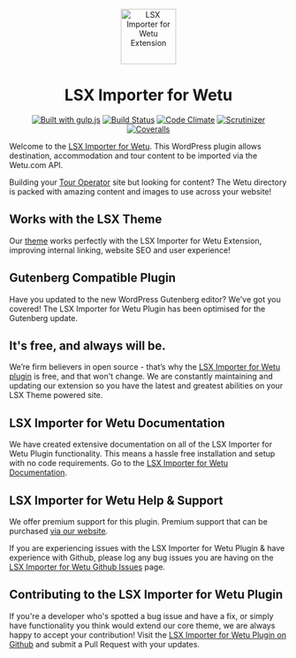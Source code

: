 <p align="center"><a target="_blank" href="https://lsx.lsdev.biz/"><img width="100px;" src="https://lsx.lsdev.biz/wp-content/uploads/2019/03/wetu-importer-square.png" alt="LSX Importer for Wetu Extension"></a>
</p>
<h1 align="center">LSX Importer for Wetu</h1>

<p align="center">
    <a href="http://gulpjs.com/"><img src="https://img.shields.io/badge/built%20with-gulp.js-green.svg" alt="Built with gulp.js"></a> 
  	<a href="https://travis-ci.org/lightspeeddevelopment/wetu-importer/"><img src="https://travis-ci.org/lightspeeddevelopment/wetu-importer.svg?branch=master" alt="Build Status"></a>
    <a href="https://codeclimate.com/github/lightspeeddevelopment/wetu-importer/"><img src="https://codeclimate.com/github/lightspeeddevelopment/wetu-importer/badges/gpa.svg" alt="Code Climate"></a>
    <a href="https://scrutinizer-ci.com/g/lightspeeddevelopment/wetu-importer/?branch=master"><img src="https://scrutinizer-ci.com/g/lightspeeddevelopment/wetu-importer/badges/quality-score.png?b=master" alt="Scrutinizer"></a>
    <a href="https://coveralls.io/github/lightspeeddevelopment/wetu-importer?branch=master"><img src="https://coveralls.io/repos/github/lightspeeddevelopment/wetu-importer/badge.svg?branch=master" alt="Coveralls"></a>
</p>

Welcome to the [LSX Importer for Wetu](https://tour-operator.lsdev.biz/wetu-importer/). This WordPress plugin allows destination, accommodation and tour content to be imported via the Wetu.com API. 

Building your [Tour Operator](https://tour-operator.lsdev.biz/) site but looking for content? The Wetu directory is packed with amazing content and images to use across your website!

## Works with the LSX Theme
Our  [theme](https://lsx.lsdev.biz/) works perfectly with the LSX Importer for Wetu Extension, improving internal linking, website SEO and user experience! 

## Gutenberg Compatible Plugin
Have you updated to the new WordPress Gutenberg editor? We've got you covered! The LSX Importer for Wetu Plugin has been optimised for the Gutenberg update. 

## It's free, and always will be.
We’re firm believers in open source - that’s why the [LSX Importer for Wetu plugin](https://tour-operator.lsdev.biz/wetu-importer/) is free, and that won't change. We are constantly maintaining and updating our extension so you have the latest and greatest abilities on your LSX Theme powered site. 

## LSX Importer for Wetu Documentation

We have created extensive documentation on all of the LSX Importer for Wetu Plugin functionality. This means a hassle free installation and setup with no code requirements. Go to the [LSX Importer for Wetu Documentation](https://tour-operator.lsdev.biz/documentation/extension/wetu-importer/).

## LSX Importer for Wetu Help & Support

We offer premium support for this plugin. Premium support that can be purchased [via our website](https://www.lsdev.biz/services/support/).

If you are experiencing issues with the LSX Importer for Wetu Plugin & have experience with Github, please log any bug issues you are having on the [LSX Importer for Wetu Github Issues](https://github.com/lightspeeddevelopment/wetu-importer/issues/) page.

## Contributing to the LSX Importer for Wetu Plugin

If you're a developer who's spotted a bug issue and have a fix, or simply have functionality you think would extend our core theme, we are always happy to accept your contribution! Visit the [LSX Importer for Wetu Plugin on Github](https://github.com/lightspeeddevelopment/wetu-importer/) and submit a Pull Request with your updates.
